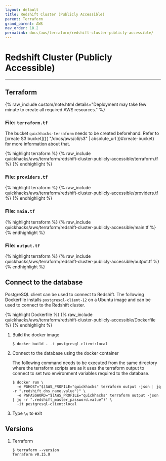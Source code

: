 ```yaml
---
layout: default
title: Redshift Cluster (Publicly Accessible)
parent: Terraform
grand_parent: AWS
nav_order: 18.2
permalink: docs/aws/terraform/redshift-cluster-publicly-accessible/
---
```


# Redshift Cluster (Publicly Accessible)

---

## Terraform

{% raw_include custom/note.html details="Deployment may take few minute to create all required AWS resources." %}

### File: `terraform.tf`

The bucket `quickhacks-terraform` needs to be created beforehand. Refer to
[create S3 bucket]({{ "/docs/aws/cli/s3" | absolute_url }}#create-bucket) for more information about that.

{% highlight terraform %}
{% raw_include quickhacks/aws/terraform/redshift-cluster-publicly-accessible/terraform.tf %}
{% endhighlight %}

### File: `providers.tf`

{% highlight terraform %}
{% raw_include quickhacks/aws/terraform/redshift-cluster-publicly-accessible/providers.tf %}
{% endhighlight %}

### File: `main.tf`

{% highlight terraform %}
{% raw_include quickhacks/aws/terraform/redshift-cluster-publicly-accessible/main.tf %}
{% endhighlight %}

### File: `output.tf`

{% highlight terraform %}
{% raw_include quickhacks/aws/terraform/redshift-cluster-publicly-accessible/output.tf %}
{% endhighlight %}

## Connect to the database

PostgreSQL client can be used to connect to Redshift. The following Dockerfile installs `postgresql-client-12` on a
Ubuntu image and can be used to connect to the Redshift cluster.

{% highlight Dockerfile %}
{% raw_include quickhacks/aws/terraform/redshift-cluster-publicly-accessible/Dockerfile %}
{% endhighlight %}
  
1. Build the docker image

   ```console
   $ docker build . -t postgresql-client:local 
   ```

1. Connect to the database using the docker container

   The following command needs to be executed from the same directory where the terraform scripts are as it uses the
   terraform output to connect to set two environment variables required to the database.

   ```console
   $ docker run \
     -e PGHOST="$(AWS_PROFILE="quickhacks" terraform output -json | jq -r ".redshift_dns_name.value")" \
     -e PGPASSWORD="$(AWS_PROFILE="quickhacks" terraform output -json | jq -r ".redshift_master_password.value")" \
     -it postgresql-client:local 
   ```

1. Type `\q` to exit

## Versions

1. Terraform

    ```console
    $ terraform --version
    Terraform v0.15.0
    ```
